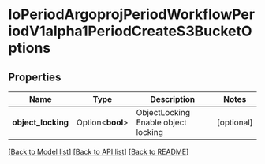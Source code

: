 # IoPeriodArgoprojPeriodWorkflowPeriodV1alpha1PeriodCreateS3BucketOptions

## Properties

Name | Type | Description | Notes
------------ | ------------- | ------------- | -------------
**object_locking** | Option<**bool**> | ObjectLocking Enable object locking | [optional]

[[Back to Model list]](../README.md#documentation-for-models) [[Back to API list]](../README.md#documentation-for-api-endpoints) [[Back to README]](../README.md)



